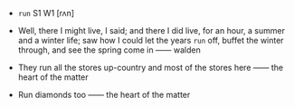 - `run` S1 W1 [rʌn]



-  Well, there I might live, I said; and there I did live, for an hour, a summer and a winter life; saw how I could let the years `run` off, buffet the winter through, and see the spring come in —— walden

-  They run all the stores up-country and most of the stores here —— the heart of the matter

-  Run diamonds too —— the heart of the matter